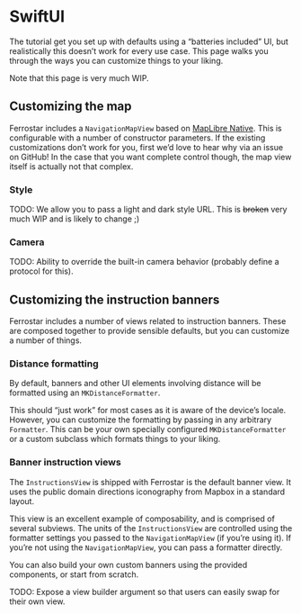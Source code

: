 # SwiftUI

The tutorial get you set up with defaults using a “batteries included” UI,
but realistically this doesn’t work for every use case.
This page walks you through the ways you can customize things to your liking.

Note that this page is very much WIP.

## Customizing the map

Ferrostar includes a `NavigationMapView` based on [MapLibre Native](https://maplibre.org/).
This is configurable with a number of constructor parameters.
If the existing customizations don’t work for you,
first we’d love to hear why via an issue on GitHub!
In the case that you want complete control though,
the map view itself is actually not that complex.

### Style

TODO: We allow you to pass a light and dark style URL.
This is ~~broken~~ very much WIP and is likely to change ;)

### Camera

TODO: Ability to override the built-in camera behavior (probably define a protocol for this).

## Customizing the instruction banners

Ferrostar includes a number of views related to instruction banners.
These are composed together to provide sensible defaults,
but you can customize a number of things.

### Distance formatting

By default, banners and other UI elements involving distance will be formatted using an `MKDistanceFormatter`.

This should “just work” for most cases as it is aware of the device’s locale.
However, you can customize the formatting by passing in any arbitrary `Formatter`.
This can be your own specially configured `MKDistanceFormatter` or a custom subclass
which formats things to your liking.

### Banner instruction views

The `InstructionsView` is shipped with Ferrostar is the default banner view.
It uses the public domain directions iconography from Mapbox in a standard layout.

This view is an excellent example of composability, and is comprised of several subviews.
The units of the `InstructionsView` are controlled using the formatter settings
you passed to the `NavigationMapView` (if you’re using it).
If you’re not using the `NavigationMapView`, you can pass a formatter directly.

You can also build your own custom banners using the provided components,
or start from scratch.

TODO: Expose a view builder argument so that users can easily swap for their own view.